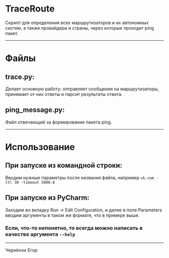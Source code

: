# TraceRoute
Скрипт для определения всех маршрутизаторов и их автономных систем, а также провайдера и страны, через которые проходит ping пакет.
___
# Файлы
## trace.py:
Делает основную работу: оптравляет сообщения на маршрутизаторы, принимает от них ответы и парсит результаты ответа.

## ping_message.py:
Файл отвечающий за формирование пакета ping.
___
# Использование
## При запуске из командной строки:
Вводим нужные параметры после названия файла, например `vk.com -ttl 30 -timeout 5000.0`
## При запуске из PyCharm:
Заходим во вкладку Run -> Edit Configuration, и далее в поле Parameters вводим аргументы в таком же формате, что в примере выше.
### Если, что-то непонятно, то всегда можно написать в качестве аргумента `--help`
___

Чернёнок Егор
